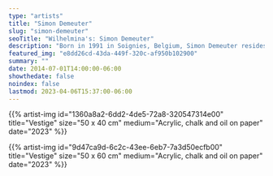 ```yaml
---
type: "artists"
title: "Simon Demeuter"
slug: "simon-demeuter"
seoTitle: "Wilhelmina's: Simon Demeuter"
description: "Born in 1991 in Soignies, Belgium, Simon Demeuter resides and practices his artistic activity in Brussels. His pictorial approach is guided by a bold desire for the simplification of forms, giving his creations a pictorial freshness and striking spontaneity. Color plays a central role in Demeuter's artistic expression, serving as an essential tool to evoke emotions, impressions, sensations, moods, and physical or mental states. The artist's sources of inspiration draw from childhood memories as well as travels and encounters. His imagery transports one towards both internal landscapes and references to popular art, impressionists, cinema, or music. An ordinary object, as arbitrary as it may seem, can be the starting point for a new series of paintings. Regarding models, they become objectified motifs like any other elements. Compositions and settings are repainted infinitely, with gestural variations in color, size, and imperfections. In doing so, Simon seeks to unearth the trace of an emotion in the simplest and most stripped-down manner possible. He has had solo exhibitions at The Cabin, Los Angeles (USA, 2019) and Sorry We’re Closed, Brussels (Belgium, 2019). Demeuter has participated in group exhibitions at Frac Champagne-Ardenne, Reims (France, 2021); Can Marqués, Palma (Spain, 2021); Gilles Drouault Galerie Des Multiples, Paris (France, 2020) and Generation Brussels, curated by Evelyn Simons (Brussels, 2020)."
featured_img: "e8dd26cd-43da-449f-320c-af950b102900"
summary: ""
date: 2014-07-01T14:00:00-06:00
showthedate: false
noindex: false
lastmod: 2023-04-06T15:37:00-06:00
---
```


{{% artist-img id="1360a8a2-6dd2-4de5-72a8-320547314e00" title="Vestige" size="50 x 40 cm" medium="Acrylic, chalk and oil on paper" date="2023" %}}

{{% artist-img id="9d47ca9d-6c2c-43ee-6eb7-7a3d50ecfb00" title="Vestige" size="50 x 60 cm" medium="Acrylic, chalk and oil on paper" date="2023" %}}
